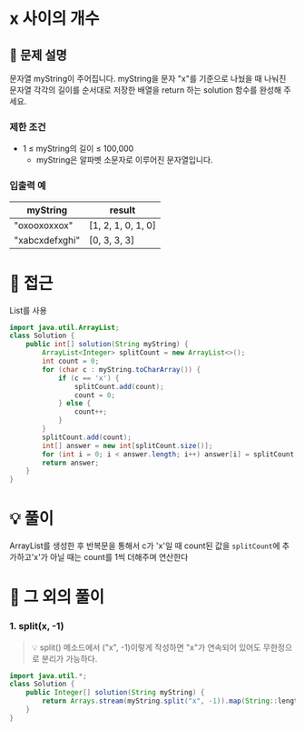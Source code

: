 # x 사이의 개수

## 📌 문제 설명

문자열 myString이 주어집니다. myString을 문자 "x"를 기준으로 나눴을 때 나눠진 문자열 각각의 길이를 순서대로 저장한 배열을 return 하는 solution 함수를 완성해 주세요.

### 제한 조건

- 1 ≤ myString의 길이 ≤ 100,000
  - myString은 알파벳 소문자로 이루어진 문자열입니다.

### 입출력 예

| myString       | result             |
| -------------- | ------------------ |
| "oxooxoxxox"   | [1, 2, 1, 0, 1, 0] |
| "xabcxdefxghi" | [0, 3, 3, 3]       |

# 🧐 접근

List를 사용

```java
import java.util.ArrayList;
class Solution {
    public int[] solution(String myString) {
        ArrayList<Integer> splitCount = new ArrayList<>();
        int count = 0;
        for (char c : myString.toCharArray()) {
            if (c == 'x') {
                splitCount.add(count);
                count = 0;
            } else {
                count++;
            }
        }
        splitCount.add(count);
        int[] answer = new int[splitCount.size()];
        for (int i = 0; i < answer.length; i++) answer[i] = splitCount.get(i);
        return answer;
    }
}
```

# 💡 풀이

ArrayList를 생성한 후 반복문을 통해서 c가 'x'일 때 count된 값을 `splitCount`에 추가하고'x'가 아닐 때는 count를 1씩 더해주며 연산한다

# 📘 그 외의 풀이

### 1. split(x, -1)

> 💡 split() 메소드에서 ("x", -1)이렇게 작성하면 "x"가 연속되어 있어도 무한정으로 분리가 가능하다.

```java
import java.util.*;
class Solution {
    public Integer[] solution(String myString) {
        return Arrays.stream(myString.split("x", -1)).map(String::length).toArray(Integer[]::new);
    }
}
```
